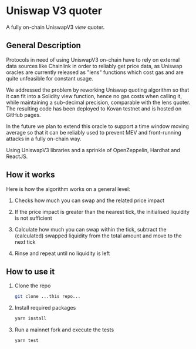 # Uniswap V3 quoter
A fully on-chain UniswapV3 *view* quoter.

## General Description
Protocols in need of using UniswapV3 on-chain have to rely on external data sources like Chainlink in order to reliably get price data, as Uniswap oracles are currently released as "lens" functions which cost gas and are quite unfeasible for constant usage.

We addressed the problem by reworking Uniswap quoting algorithm so that it can fit into a Solidity view function, hence no gas costs when calling it, while maintaining a sub-decimal precision, comparable with the lens quoter. The resulting code has been deployed to Kovan testnet and is hosted on GitHub pages.

In the future we plan to extend this oracle to support a time window moving average so that it can be reliably used to prevent MEV and front-running attacks in a fully on-chain way.

Using UniswapV3 libraries and a sprinkle of OpenZeppelin, Hardhat and ReactJS.

## How it works

Here is how the algorithm works on a general level:
1. Checks how much you can swap and the related price impact

2. If the price impact is greater than the nearest tick, the initialised liquidity is not sufficient 

3. Calculate how much you can swap within the tick, subtract the (calculated) swapped liquidity from the total amount and move to the next tick

4. Rinse and repeat until no liquidity is left

## How to use it

1. Clone the repo
   ```sh
   git clone ...this repo...
   ```
2. Install required packages
   ```sh
   yarn install
   ```
3. Run a mainnet fork and execute the tests
   ```sh
   yarn test
   ```
